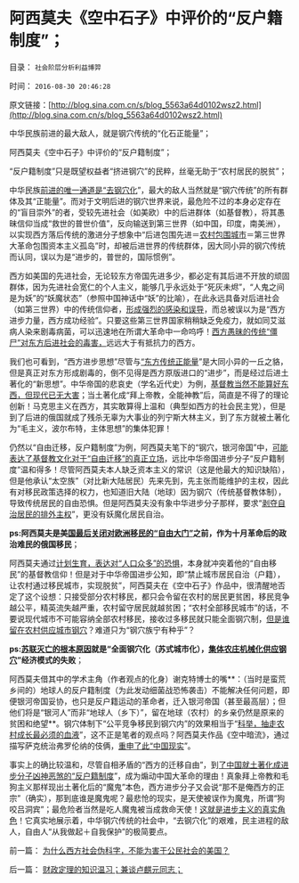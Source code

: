 # 阿西莫夫《空中石子》中评价的“反户籍制度”；

目录： `社会阶层分析利益博羿` 

时间： `2016-08-30 20:46:28` 

原文链接：[http://blog.sina.com.cn/s/blog_5563a64d0102wsz2.html](http://blog.sina.com.cn/s/blog_5563a64d0102wsz2.html)

中华民族前进的最大敌人，就是钢穴传统的“化石正能量”；

阿西莫夫《空中石子》中评价的“反户籍制度”；

“反户籍制度”只是既望权益者“挤进钢穴”的民粹，丝毫无助于“农村居民的脱贫”；

中华民族[前进的唯一通道是“去钢穴化](../../../2016/8/3/市场经济去特权化，归根到底是“去钢穴化”；.md)”，最大的敌人当然就是“钢穴传统”的所有群体及其“正能量”。而对于文明后进的钢穴世界来说，最危险不过的本身必定存在的“盲目崇外”的者，受较先进社会（如美欧）中的后进群体（如基督教），将其愚昧信仰当成“救世的普世价值”，反向输送到第三世界（如中国，印度，南美洲），以实现西方落后传统的激进分子想象中“后进包围先进＝[农村包围城市](../../../2015/11/7/进步主义对宣传的错觉，旧制度和大革命的现实.md)＝第三世界大革命包围资本主义孤岛”时，却被后进世界的传统群体，因大同小异的钢穴传统而认同，误以为是“进步的，普世的，国际惯例”。

西方如美国的先进社会，无论较东方帝国先进多少，都必定有其后进不开放的顽固群体，因为先进社会宽仁的个人主义，能够几乎永远处于“死灰未烬”，“人鬼之间是为妖”的“妖魔状态”（参照中国神话中“妖”的比喻），在此永远具备对后进社会（如第三世界）中的传统信仰者，[形成强烈的感染和误导](../../../2016/7/16/宣传的政治含义是“用沙，利用傻瓜，挖掘化石正能量”.md)，而总被误以为是“西方进步力量，西方成功经验”。只要这些第三世界国家稍稍缺乏免疫力，就如同艾滋病人染来剧毒病菌，可以迅速地在所谓大革命中一命呜呼！[西方愚昧的传统“僵尸”对东方后进社会的毒害，](../../../2011/3/22/先进的美式民主和美国输出的愚昧.md)远远大于有抵抗力的西方。

我们也可看到，“西方进步思想”尽管与[“东方传统正能量](../../../2014/9/5/孔儒文化人士偏好西方左派观点的原因.md)”是大同小异的一丘之貉，但是真正对东方形成剧毒的，倒不见得是西方原版进口的“进步”，而是经过后进土著化的“新思想”。中华帝国的悲哀史（学名近代史）为例，[基督教当然不能算好东西，但现代已无大害](../../../2013/4/11/基督教的圣徒不是“民主自由”的圣徒.md)；当土著化成“拜上帝教，全能神教”后，简直是不得了的理论创新！马克思主义在西方，其实敢算得上温和（典型如西方的社会民主党），但是到了后进的俄国就成了残杀无辜为大事业的列宁斯大林主义，到了东方就被土著化为“毛主义，波尔布特，主体思想”的集体犯罪！

仍然以“自由迁移，反户籍制度”为例，阿西莫夫笔下的“钢穴，银河帝国”中，[可能表达了基督教文化对于“自由迁移”的真正立场](../../../2015/8/19/对“人权之自由”最恶毒的曲解是“迁移自由”.md)，远比中华帝国进步分子“反户籍制度”温和得多！尽管阿西莫夫本人缺乏资本主义的常识（这是他最大的知识缺陷），但是他承认“太空族”（对比新大陆居民）先来先到，先主张而能维护的主权，因此有对移民政策选择的权力，也知道旧大陆（地球）因为钢穴（传统基督教体制），导致传统居民的自由恐惧。但是阿西莫夫没有象中华进步分子那样，要求“[剥夺自治居民的排外主权](../../../2009/3/7/户籍制度的选择权，在该地居民，不在外来者.md)”，更没有妖魔化居民自治。

**ps:阿西莫夫是美[国最后关闭对欧洲移民的“自由大门”](../../../2011/3/17/美国引进农民工政策成负债.md)之前，作为十月革命后的政治难民的俄国移民**；

阿西莫夫通过[计划生育，表达对“人口众多”的恐惧](../../../2011/1/22/计划生育荒谬绝伦.md)，本身就冲突着他的“自由移民”的基督教信仰！但是对于中华帝国进步公知，即“禁止城市居民自治（户籍），让农村通过移民城市，实现脱贫”，阿西莫夫在《空中石子》作品中，很清醒地否定了这个设想：只接受部分农村移民，都只会令留在农村的居民更贫困，移民竞争越公平，精英流失越严重，农村留守居民就越贫困；“农村全部移民城市”的话，不要说现代城市不可能容纳全部农村移民，接收过多移民就只能全面钢穴制，[但是谁留在农村供应城市钢穴](../../../2016/8/3/《黑客帝国》或《终结者》！机器人劳作的“通往奴役之路”；.md)？难道只为“钢穴族宁有种乎”？

**ps:[苏联灭亡的根本原因](../../../2014/1/6/苏联回报农民大饥荒的城市化拉动的大崩溃.md)就是“全面钢穴化（苏式城市化），[集体农庄机械化供应钢穴](../../../2016/8/3/“生产力，生产效率”是奴隶制观念，全人类通往“病毒化”之路.md)”经济模式的失败**；

阿西莫夫借其中的学术主角（作者观点的化身）谢克特博士的嘴**：（当时是蛮荒乡间的）地球人的反户籍制度（为此发动细菌战恐怖袭击）不能解决任何问题，即便银河帝国妥协，也只是反户籍运动的革命者，迁入银河帝国（甚至最高层）；但他们将是“银河人”而非“地球人（乡下）”，留在地球（农村）的乡亲仍然是原来的贫困和绝望**。钢穴体制下“公平竞争移民到钢穴内”的效果相当于“[科举，抽走农村成长最必须的血液](../../../2009/8/31/专治统制的泄压阀中的农村精英.md)”，这不正是笔者的观点吗？阿西莫夫作品《空中暗流》，通过描写萨克统治弗罗伦纳的伎俩，[重申了此“中国现实](../../../2009/8/31/以农村名义的人士代表了谁的利益？.md)”。

事实上的确比较温和，尽管自相矛盾的“西方的迁移自由”，到[了中国就土著化成进步分子凶神恶煞的“反户籍制度](../../../2013/7/20/“拖延户籍制度改革”的合理性，“户籍制度改革”岂止无红利！.md)”，成为煽动中国大革命的理由！真象拜上帝教和毛狗主义那样现出土著化后的“魔鬼”本色，西方进步分子又会说“那不是俺西方的正宗”（确实），那到底谁是魔鬼呢？最悲怆的现实，是天使被误作为魔鬼，所谓“狗咬吕洞宾”；最危险者当然是吃人魔鬼被当成救命天使！[这就是进步主义的真实角色](../../../2016/7/17/科学发展观的启蒙，正是中华兴邦的极简要点.md)！它真实地展示着，中华钢穴传统的社会中，“去钢穴化”的艰难，民主进程的敌人，自由人“从我做起＋自我保护”的极简要点。

前一篇： [为什么西方社会伪科字，不能为害于公民社会的美国？](../../../2016/10/7/为什么西方社会伪科字，不能为害于公民社会的美国？.md)

后一篇： [财政定理的知识温习；兼谈卢麒元同志；](../../../2016/8/30/财政定理的知识温习；兼谈卢麒元同志；.md)

